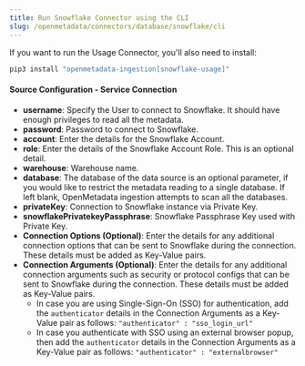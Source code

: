 ```yaml
---
title: Run Snowflake Connector using the CLI
slug: /openmetadata/connectors/database/snowflake/cli
---
```


<ConnectorIntro connector="Snowflake" goal="CLI" hasUsage="true" hasProfiler="true" hasDBT="true" />

<Requirements />

<PythonMod connector="Snowflake" module="snowflake" />

If you want to run the Usage Connector, you'll also need to install:

```bash
pip3 install "openmetadata-ingestion[snowflake-usage]"
```

<MetadataIngestionServiceDev service="database" connector="Snowflake" goal="CLI"/>

<h4>Source Configuration - Service Connection</h4>

- **username**: Specify the User to connect to Snowflake. It should have enough privileges to read all the metadata.
- **password**: Password to connect to Snowflake.
- **account**: Enter the details for the Snowflake Account.
- **role**: Enter the details of the Snowflake Account Role. This is an optional detail.
- **warehouse**: Warehouse name.
- **database**: The database of the data source is an optional parameter, if you would like to restrict the metadata reading to a single database. If left blank, OpenMetadata ingestion attempts to scan all the databases.
- **privateKey**: Connection to Snowflake instance via Private Key.
- **snowflakePrivatekeyPassphrase**: Snowflake Passphrase Key used with Private Key.
- **Connection Options (Optional)**: Enter the details for any additional connection options that can be sent to Snowflake during the connection. These details must be added as Key-Value pairs.
- **Connection Arguments (Optional)**: Enter the details for any additional connection arguments such as security or protocol configs that can be sent to Snowflake during the connection. These details must be added as Key-Value pairs.
    - In case you are using Single-Sign-On (SSO) for authentication, add the `authenticator` details in the Connection Arguments as a Key-Value pair as follows: `"authenticator" : "sso_login_url"`
    - In case you authenticate with SSO using an external browser popup, then add the `authenticator` details in the Connection Arguments as a Key-Value pair as follows: `"authenticator" : "externalbrowser"`

<MetadataIngestionConfig service="database" connector="Snowflake" goal="CLI" hasUsage="true" hasProfiler="true" hasDBT="true"/>
